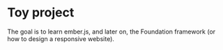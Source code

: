 # Toy project

The goal is to learn ember.js, and later on, the Foundation framework (or
how to design a responsive website).


